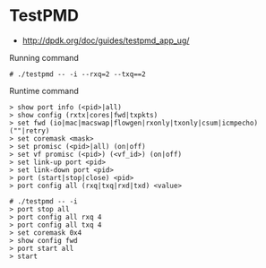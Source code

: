 
# TestPMD

- http://dpdk.org/doc/guides/testpmd_app_ug/

Running command

```
# ./testpmd -- -i --rxq=2 --txq==2
```

Runtime command

```
> show port info (<pid>|all)
> show config (rxtx|cores|fwd|txpkts)
> set fwd (io|mac|macswap|flowgen|rxonly|txonly|csum|icmpecho) (""|retry)
> set coremask <mask>
> set promisc (<pid>|all) (on|off)
> set vf promisc (<pid>) (<vf_id>) (on|off)
> set link-up port <pid>
> set link-down port <pid>
> port (start|stop|close) <pid>
> port config all (rxq|txq|rxd|txd) <value>
```

```
# ./testpmd -- -i
> port stop all
> port config all rxq 4
> port config all txq 4
> set coremask 0x4
> show config fwd
> port start all
> start
```



